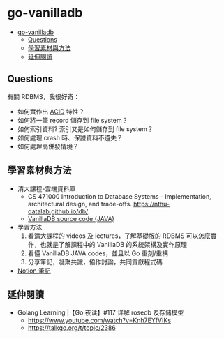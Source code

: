 # go-vanilladb
- [go-vanilladb](#go-vanilladb)
  - [Questions](#questions)
  - [學習素材與方法](#學習素材與方法)
  - [延伸閱讀](#延伸閱讀)

## Questions

有關 RDBMS，我很好奇：
- 如何實作出 [ACID](https://en.wikipedia.org/wiki/ACID) 特性？
- 如何將一筆 record 儲存到 file system？
- 如何索引資料? 索引又是如何儲存到 file system？
- 如何處理 crash 時、保證資料不遺失？
- 如何處理高併發情境？

## 學習素材與方法

- 清大課程-雲端資料庫
  - CS 471000 Introduction to Database Systems - Implementation, architectural design, and trade-offs. https://nthu-datalab.github.io/db/
  - [VanillaDB source code (JAVA)](https://github.com/vanilladb/vanillacore)
- 學習方法
  1. 看清大課程的 videos 及 lectures，了解基礎版的 RDBMS 可以怎麼實作，也就是了解課程中的 VanillaDB 的系統架構及實作原理
  2. 看懂 VanillaDB JAVA codes，並且以 Go 重刻/重構
  3. 分享筆記，凝聚共識，協作討論，共同貢獻程式碼
- [Notion 筆記](https://maxcian.notion.site/VanillaDB-1bb517439b0c4db789b26dcd29f1afd1)


## 延伸閱讀
- Golang Learning |【Go 夜读】#117 详解 rosedb 及存储模型
  - https://www.youtube.com/watch?v=Knh7EYfVIKs
  - https://talkgo.org/t/topic/2386
